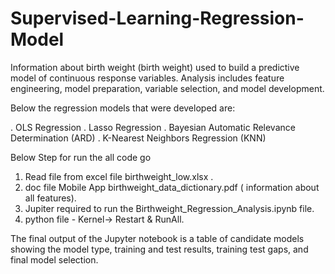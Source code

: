 # Supervised-Learning-Regression-Model

Information about birth weight (birth weight) used to build a predictive model of continuous response variables. Analysis includes feature engineering, model preparation, variable selection, and model development.

Below the regression models that were developed are:

. OLS Regression
. Lasso Regression
. Bayesian Automatic Relevance Determination (ARD)
. K-Nearest Neighbors Regression (KNN)

 Below Step for run the all code go 
 1. Read file from excel file birthweight_low.xlsx .
 2. doc file Mobile App birthweight_data_dictionary.pdf ( information about all features).
 3. Jupiter required to run the Birthweight_Regression_Analysis.ipynb file.
 4. python file - Kernel-> Restart & RunAll.
 
 
The final output of the Jupyter notebook is a table of  candidate models showing the model type, training and test results, training test gaps, and  final model selection.
 
 
